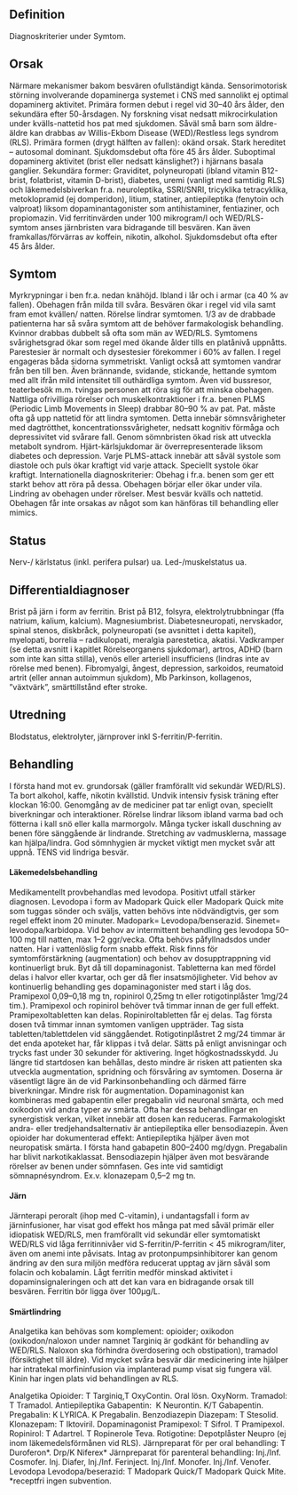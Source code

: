 ## Definition

Diagnoskriterier under Symtom.

## Orsak

Närmare mekanismer bakom besvären ofullständigt kända. Sensorimotorisk störning involverande dopaminerga systemet i CNS med sannolikt ej optimal dopaminerg aktivitet. Primära formen debut i regel vid 30–40 års ålder, den sekundära efter 50-årsdagen. Ny forskning visat nedsatt mikrocirkulation under kvälls-nattetid hos pat med sjukdomen. Såväl små barn som äldre-äldre kan drabbas av Willis-Ekbom Disease (WED)/Restless legs syndrom (RLS).
Primära formen (drygt hälften av fallen): okänd orsak. Stark hereditet – autosomal dominant. Sjukdomsdebut ofta före 45 års ålder. Suboptimal dopaminerg aktivitet (brist eller nedsatt känslighet?) i hjärnans basala ganglier.
Sekundära former: Graviditet, polyneuropati (ibland vitamin B12-brist, folatbrist, vitamin D-brist), diabetes, uremi (vanligt med samtidig RLS) och läkemedelsbiverkan fr.a. neuroleptika, SSRI/SNRI, tricyklika tetracyklika, metoklopramid (ej domperidon), litium, statiner, antiepileptika (fenytoin och valproat) liksom dopaminantagonister som antihistaminer, fentiaziner, och propiomazin. Vid ferritinvärden under 100 mikrogram/l och WED/RLS- symtom anses järnbristen vara bidragande till besvären. Kan även framkallas/förvärras av koffein, nikotin, alkohol. Sjukdomsdebut ofta efter 45 års ålder.

## Symtom

Myrkrypningar i ben fr.a. nedan knähöjd. Ibland i lår och i armar (ca 40 % av fallen). Obehagen från milda till svåra. Besvären ökar i regel vid vila samt fram emot kvällen/ natten. Rörelse lindrar symtomen.
1/3 av de drabbade patienterna har så svåra symtom att de behöver farmakologisk behandling. Kvinnor drabbas dubbelt så ofta som män av WED/RLS. Symtomens svårighetsgrad ökar som regel med ökande ålder tills en platånivå uppnåtts. Parestesier är normalt och dysestesier förekommer i 60% av fallen. I regel engageras båda sidorna symmetriskt. Vanligt också att symtomen vandrar från ben till ben. Även brännande, svidande, stickande, hettande symtom med allt ifrån mild intensitet till outhärdliga symtom. Även vid bussresor, teaterbesök m.m. tvingas personen att röra sig för att minska obehagen. Nattliga ofrivilliga rörelser och muskelkontraktioner i fr.a. benen PLMS (Periodic Limb Movements in Sleep) drabbar 80–90 % av pat. Pat. måste ofta gå upp nattetid för att lindra symtomen. Detta innebär sömnsvårigheter med dagtrötthet, koncentrationssvårigheter, nedsatt kognitiv förmåga och depressivitet vid svårare fall. Genom sömnbristen ökad risk att utveckla metabolt syndrom. Hjärt-kärlsjukdomar är överrepresenterade liksom diabetes och depression. Varje PLMS-attack innebär att såväl systole som diastole och puls ökar kraftigt vid varje attack. Speciellt systole ökar kraftigt.
Internationella diagnoskriterier:
Obehag i fr.a. benen som ger ett starkt behov att röra på dessa.
Obehagen börjar eller ökar under vila.
Lindring av obehagen under rörelser.
Mest besvär kvälls och nattetid.
Obehagen får inte orsakas av något som kan hänföras till behandling eller mimics.

## Status

Nerv-/ kärlstatus (inkl. perifera pulsar) ua. Led-/muskelstatus ua.

## Differentialdiagnoser

Brist på järn i form av ferritin. Brist på B12, folsyra, elektrolytrubbningar (ffa natrium, kalium, kalcium). Magnesiumbrist. Diabetesneuropati, nervskador, spinal stenos, diskbråck, polyneuropati (se avsnittet i detta kapitel), myelopati, borrelia – radikulopati, meralgia parestetica, akatisi. Vadkramper (se detta avsnitt i kapitlet Rörelseorganens sjukdomar), artros, ADHD (barn som inte kan sitta stilla), venös eller arteriell insufficiens (lindras inte av rörelse med benen). Fibromyalgi, ångest, depression, sarkoidos, reumatoid artrit (eller annan autoimmun sjukdom), Mb Parkinson, kollagenos, ”växtvärk”, smärttillstånd efter stroke.

## Utredning

Blodstatus, elektrolyter, järnprover inkl S-ferritin/P-ferritin.

## Behandling

I första hand mot ev. grundorsak (gäller framförallt vid sekundär WED/RLS). Ta bort alkohol, kaffe, nikotin kvällstid. Undvik intensiv fysisk träning efter klockan 16:00. Genomgång av de mediciner pat tar enligt ovan, speciellt biverkningar och interaktioner. Rörelse lindrar liksom ibland varma bad och fötterna i kall snö eller kalla marmorgolv. Många tycker iskall duschning av benen före sänggående är lindrande. Stretching av vadmusklerna, massage kan hjälpa/lindra. God sömnhygien är mycket viktigt men mycket svår att uppnå. TENS vid lindriga besvär.

#### Läkemedelsbehandling

Medikamentellt provbehandlas med levodopa. Positivt utfall stärker diagnosen.
Levodopa i form av Madopark Quick eller Madopark Quick mite som tuggas sönder och sväljs, vatten behövs inte nödvändigtvis, ger som regel effekt inom 20 minuter. Madopark= Levodopa/benserazid. Sinemet= levodopa/karbidopa. Vid behov av intermittent behandling ges levodopa 50–100 mg till natten, max 1–2 ggr/vecka. Ofta behövs påfyllnadsdos under natten. Har i vattenlöslig form snabb effekt. Risk finns för symtomförstärkning (augmentation) och behov av dosupptrappning vid kontinuerligt bruk. Byt då till dopaminagonist. Tabletterna kan med fördel delas i halvor eller kvartar, och ger då fler insatsmöjligheter.
Vid behov av kontinuerlig behandling ges dopaminagonister med start i låg dos. Pramipexol 0,09–0,18 mg tn, ropinirol 0,25mg tn eller rotigotinplåster 1mg/24 tim.). Pramipexol och ropinirol behöver två timmar innan de ger full effekt. Pramipexoltabletten kan delas. Ropiniroltabletten får ej delas. Tag första dosen två timmar innan symtomen vanligen uppträder. Tag sista tabletten/tablettdelen vid sänggåendet. Rotigotinplåstret 2 mg/24 timmar är det enda apoteket har, får klippas i två delar. Sätts på enligt anvisningar och trycks fast under 30 sekunder för aktivering. Inget högkostnadsskydd.
Ju längre tid startdosen kan behållas, desto mindre är risken att patienten ska utveckla augmentation, spridning och försvåring av symtomen.
Doserna är väsentligt lägre än de vid Parkinsonbehandling och därmed färre biverkningar. Mindre risk för augmentation.
Dopaminagonist kan kombineras med gabapentin eller pregabalin vid neuronal smärta, och med oxikodon vid andra typer av smärta. Ofta har dessa behandlingar en synergistisk verkan, vilket innebär att dosen kan reduceras.
Farmakologiskt andra- eller tredjehandsalternativ är antiepileptika eller bensodiazepin. Även opioider har dokumenterad effekt:
Antiepileptika hjälper även mot neuropatisk smärta. I första hand gabapetin 800–2400 mg/dygn. Pregabalin har blivit narkotikaklassat.
Bensodiazepin hjälper även mot besvärande rörelser av benen under sömnfasen. Ges inte vid samtidigt sömnapnésyndrom. Ex.v. klonazepam 0,5–2 mg tn.

#### Järn

Järnterapi peroralt (ihop med C-vitamin), i undantagsfall i form av järninfusioner, har visat god effekt hos många pat med såväl primär eller idiopatisk WED/RLS, men framförallt vid sekundär eller symtomatiskt WED/RLS vid låga ferritinnivåer vid S-ferritin/P-ferritin < 45 mikrogram/liter, även om anemi inte påvisats. Intag av protonpumpsinhibitorer kan genom ändring av den sura miljön medföra reducerat upptag av järn såväl som folacin och kobalamin. Lågt ferritin medför minskad aktivitet i dopaminsignaleringen och att det kan vara en bidragande orsak till besvären. Ferritin bör ligga över 100µg/L.

#### Smärtlindring

Analgetika kan behövas som komplement: opioider; oxikodon (oxikodon/naloxon under namnet Targiniq är godkänt för behandling av WED/RLS. Naloxon ska förhindra överdosering och obstipation), tramadol (försiktighet till äldre).
Vid mycket svåra besvär där medicinering inte hjälper har intratekal morfininfusion via implanterad pump visat sig fungera väl.
Kinin har ingen plats vid behandlingen av RLS.


Analgetika
Opioider: T Targiniq,T OxyContin. Oral lösn. OxyNorm.
Tramadol: T Tramadol.
Antiepileptika
Gabapentin:  K Neurontin. K/T Gabapentin.
Pregabalin: K LYRICA. K Pregabalin.
Benzodiazepin
Diazepam: T Stesolid.
Klonazepam: T Iktoviril.
Dopaminagonist
Pramipexol: T Sifrol. T Pramipexol.
Ropinirol: T Adartrel. T Ropinerole Teva.
Rotigotine: Depotplåster Neupro (ej inom läkemedelsförmånen vid RLS).
Järnpreparat för per oral behandling: T Duroferon*. Drp/K Niferex*
Järnpreparat för parenteral behandling: Inj./Inf. Cosmofer. Inj. Diafer, Inj./Inf. Ferinject. Inj./Inf. Monofer. Inj./Inf. Venofer.
Levodopa
Levodopa/beserazid: T Madopark Quick/T Madopark Quick Mite.
*receptfri ingen subvention.

